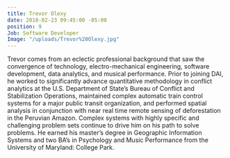 ```yaml
---
title: Trevor Olexy
date: 2018-02-23 09:45:00 -05:00
position: 9
Job: Software Developer
Image: "/uploads/Trevor%20Olexy.jpg"
---
```


Trevor comes from an eclectic professional background that saw the convergence of technology, electro-mechanical engineering, software development, data analytics, and musical performance. Prior to joining DAI, he worked to significantly advance quantitative methodology in conflict analytics at the U.S. Department of State’s Bureau of Conflict and Stabilization Operations, maintained complex automatic train control systems for a major public transit organization, and performed spatial analysis in conjunction with near real time remote sensing of deforestation in the Peruvian Amazon. Complex systems with highly specific and challenging problem sets continue to drive him on his path to solve problems. He earned his master’s degree in Geographic Information Systems and two BA’s in Psychology and Music Performance from the University of Maryland: College Park.
